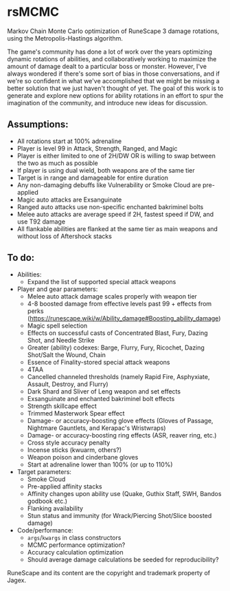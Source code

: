 # rsMCMC
Markov Chain Monte Carlo optimization of RuneScape 3 damage rotations, using the Metropolis-Hastings algorithm. 

The game's community has done a lot of work over the years optimizing dynamic rotations of abilities, and collaboratively working to maximize the amount of damage dealt to a particular boss or monster. However, I've always wondered if there's some sort of bias in those conversations, and if we're so confident in what we've accomplished that we might be missing a better solution that we just haven't thought of yet. The goal of this work is to generate and explore new options for ability rotations in an effort to spur the imagination of the community, and introduce new ideas for discussion.

## Assumptions:
- All rotations start at 100% adrenaline
- Player is level 99 in Attack, Strength, Ranged, and Magic
- Player is either limited to one of 2H/DW OR is willing to swap between the two as much as possible
- If player is using dual wield, both weapons are of the same tier
- Target is in range and damageable for entire duration
- Any non-damaging debuffs like Vulnerability or Smoke Cloud are pre-applied
- Magic auto attacks are Exsanguinate
- Ranged auto attacks use non-specific enchanted bakriminel bolts
- Melee auto attacks are average speed if 2H, fastest speed if DW, and use T92 damage
- All flankable abilities are flanked at the same tier as main weapons and without loss of Aftershock stacks

## To do:
- Abilities:
    - Expand the list of supported special attack weapons
- Player and gear parameters: 
    - Melee auto attack damage scales properly with weapon tier 
    - 4-8 boosted damage from effective levels past 99 + effects from perks (https://runescape.wiki/w/Ability_damage#Boosting_ability_damage)
    - Magic spell selection
    - Effects on successful casts of Concentrated Blast, Fury, Dazing Shot, and Needle Strike
    - Greater (ability) codexes: Barge, Flurry, Fury, Ricochet, Dazing Shot/Salt the Wound, Chain
    - Essence of Finality-stored special attack weapons
    - 4TAA
    - Cancelled channeled thresholds (namely Rapid Fire, Asphyxiate, Assault, Destroy, and Flurry)
    - Dark Shard and Sliver of Leng weapon and set effects
    - Exsanguinate and enchanted bakriminel bolt effects
    - Strength skillcape effect
    - Trimmed Masterwork Spear effect
    - Damage- or accuracy-boosting glove effects (Gloves of Passage, Nightmare Gauntlets, and Kerapac's Wristwraps)
    - Damage- or accuracy-boosting ring effects (ASR, reaver ring, etc.)
    - Cross style accuracy penalty
    - Incense sticks (kwuarm, others?)
    - Weapon poison and cinderbane gloves
    - Start at adrenaline lower than 100% (or up to 110%)
- Target parameters: 
    - Smoke Cloud
    - Pre-applied affinity stacks
    - Affinity changes upon ability use (Quake, Guthix Staff, SWH, Bandos godbook etc.)
    - Flanking availability
    - Stun status and immunity (for Wrack/Piercing Shot/Slice boosted damage)
- Code/performance:
    - `args`/`kwargs` in class constructors
    - MCMC performance optimization?
    - Accuracy calculation optimization
    - Should average damage calculations be seeded for reproducibility?


RuneScape and its content are the copyright and trademark property of Jagex.
